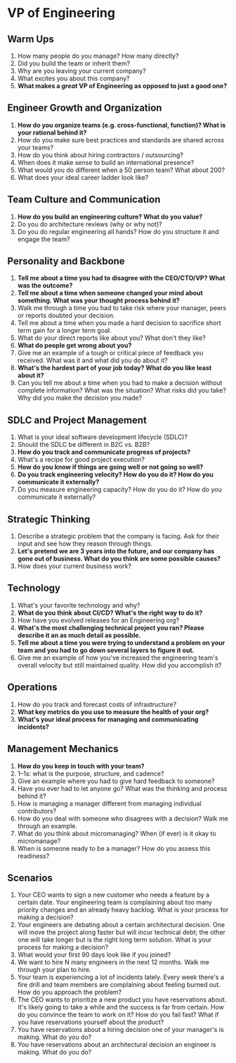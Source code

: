 # VP of Engineering

## Warm Ups
1. How many people do you manage? How many directly?
2. Did you build the team or inherit them?
3. Why are you leaving your current company?
4. What excites you about this company?
5. **What makes a _great_ VP of Engineering as opposed to just a good one?**

## Engineer Growth and Organization
1. **How do you organize teams (e.g. cross-functional, function)? What is your rational behind it?**
2. How do you make sure best practices and standards are shared across your teams?
3. How do you think about hiring contractors / outsourcing?
4. When does it make sense to build an international presence?
5. What would you do different when a 50 person team? What about 200?
6. What does your ideal career ladder look like?

## Team Culture and Communication
1. **How do you build an engineering culture? What do you value?**
2. Do you do architecture reviews (why or why not)?
3. Do you do regular engineering all hands? How do you structure it and engage the team?

## Personality and Backbone
1. **Tell me about a time you had to disagree with the CEO/CTO/VP? What was the outcome?**
2. **Tell me about a time when someone changed your mind about something. What was your thought process behind it?**
3. Walk me through a time you had to take risk where your manager, peers or reports doubted your decision.
4. Tell me about a time when you made a hard decision to sacrifice short term gain for a longer term goal.
5. What do your direct reports like about you? What don't they like?
6. **What do people get wrong about you?**
7. Give me an example of a tough or critical piece of feedback you received. What was it and what did you do about it?
8. **What's the hardest part of your job today? What do you like least about it?**
9. Can you tell me about a time when you had to make a decision without complete information? What was the situation? What risks did you take? Why did you make the decision you made?

## SDLC and Project Management
1. What is your ideal software development lifecycle (SDLC)?
2. Should the SDLC be different in B2C vs. B2B?
3. **How do you track and communicate progress of projects?**
4. What's a recipe for good project execution?
5. **How do you know if things are going well or not going so well?**
6. **Do you track engineering velocity? How do you do it? How do you communicate it externally?**
7. Do you measure engineering capacity? How do you do it? How do you communicate it externally?

## Strategic Thinking
1. Describe a strategic problem that the company is facing. Ask for their input and see how they reason through things.
2. **Let's pretend we are 3 years into the future, and our company has gone out of business. What do you think are some possible causes?**
3. How does your current business work?

## Technology
1. What's your favorite technology and why?
2. **What do you think about CI/CD? What's the right way to do it?**
3. How have you evolved releases for an Engineering org?
4. **What's the most challenging technical project you ran? Please describe it an as much detail as possible.**
5. **Tell me about a time you were trying to understand a problem on your team and you had to go down several layers to figure it out.**
6. Give me an example of how you've increased the engineering team's overall velocity but still maintained quality. How did you accomplish it?

## Operations
1. How do you track and forecast costs of infrastructure?
2. **What key metrics do you use to measure the health of your org?**
3. **What's your ideal process for managing and communicating incidents?**

## Management Mechanics
1. **How do you keep in touch with your team?**
2. 1–1s: what is the purpose, structure, and cadence?
3. Give an example where you had to give hard feedback to someone?
4. Have you ever had to let anyone go? What was the thinking and process behind it?
5. How is managing a manager different from managing individual contributors?
6. How do you deal with someone who disagrees with a decision? Walk me through an example.
7. What do you think about micromanaging? When (if ever) is it okay to micromanage?
8. When is someone ready to be a manager? How do you assess this readiness?

## Scenarios
1. Your CEO wants to sign a new customer who needs a feature by a certain date. Your engineering team is complaining about too many priority changes and an already heavy backlog. What is your process for making a decision?
2. Your engineers are debating about a certain architectural decision. One will move the project along faster but will incur technical debt; the other one will take longer but is the right long term solution. What is your process for making a decision?
3. What would your first 90 days look like if you joined?
4. We want to hire N many engineers in the next 12 months. Walk me through your plan to hire.
5. Your team is experiencing a lot of incidents lately. Every week there's a fire drill and team members are complaining about feeling burned out. How do you approach the problem?
6. The CEO wants to prioritize a new product you have reservations about. It's likely going to take a while and the success is far from certain. How do you convince the team to work on it? How do you fail fast? What if you have reservations yourself about the product?
7. You have reservations about a hiring decision one of your manager's is making. What do you do?
8. You have reservations about an architectural decision an engineer is making. What do you do?
